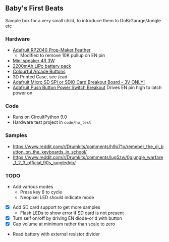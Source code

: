 ## Baby's First Beats

Sample box for a very small child, to introduce them to DnB/Garage/Jungle etc

### Hardware
- [Adafruit RP2040 Prop-Maker Feather](https://learn.adafruit.com/adafruit-rp2040-prop-maker-feather)
    - Modified to remove 10K pullup on EN pin
- [Mini speaker 4R 3W](https://shop.pimoroni.com/products/mini-speaker-4-3w)
- [2200mAh LiPo battery pack](https://shop.pimoroni.com/products/lithium-ion-battery-pack?variant=23417820359)
- [Colourful Arcade Buttons](https://shop.pimoroni.com/products/colourful-arcade-buttons?variant=451785353)
- 3D Printed Case, see /cad
- [Adafruit Micro SD SPI or SDIO Card Breakout Board - 3V ONLY!](https://www.adafruit.com/product/4682)
- [Adafruit Push Button Power Switch Breakout](https://www.adafruit.com/product/1400) Drives EN pin high to latch power on

### Code
- Runs on CircuitPython 9.0
- Hardware test project in `code/hw_test` 

### Samples
- https://www.reddit.com/r/Drumkits/comments/h9o71o/remeber_the_dj_button_on_the_keyboards_in_school/
- https://www.reddit.com/r/Drumkits/comments/lug5zw/0gjungle_warfare_1_2_3_official_90s_junglednb/

### TODO
- Add various modes
    - Press key 6 to cycle
    - Neopixel LED should indicate mode
- [X] Add SD card support to get more samples
    - Flash LEDs to show error if SD card is not present
- [X] Turn self on/off by driving EN diode-or'd with button
- [X] Cap volume at minimum rather than scale to zero
- Read battery with external resistor divider